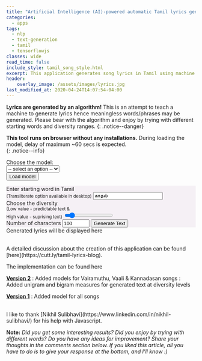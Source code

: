 ```yaml
---
title: "Artificial Intelligence (AI)-powered automatic Tamil lyrics generator"
categories:
  - apps
tags:
  - nlp
  - text-generation
  - tamil
  - tensorflowjs
classes: wide
read_time: false
include_style: tamil_song_style.html
excerpt: This application generates song lyrics in Tamil using machine learning model trained on 4142 Tamil songs.
header:
    overlay_image: /assets/images/lyrics.jpg
last_modified_at: 2020-04-24T14:07:54-04:00
---
```


**Lyrics are generated by an algorithm!** This is an attempt to teach a machine to generate lyrics hence meaningless words/phrases may be generated.
Please bear with the algorithm and enjoy by trying with different starting words and diversity ranges.
{: .notice--danger}

**This tool runs on browser without any installations.** During loading the model, delay of maximum ~60 secs is expected.  
{: .notice--info}



<div class="row">
    <div class="column side">
        <label for="cars">Choose the model:</label>
    </div>
    <div class="column side">
        <select required id="modelChoice">
            <option hidden disabled selected value> -- select an option -- </option>
            <option value="allSongs">All songs</option>
            <option value="vairamuthu">Vairamuthu songs</option>
            <option value="vaali">Vaali songs</option>
            <option value="kannadasan">Kannadasan songs</option>
        </select>
    </div>
    <div class="column side">
        <button class="btn btn--info" id="loadModelButt">Load model</button>
    </div>
    <div class="column side"><p id="modelLoadingOutput"></p></div>
</div>
<div class="row" >
  <div class="column side" style="background-color:#f5f0f5">
    <div>
        Enter starting word in Tamil <br> <small class="subMessages">(Transliterate option available in desktop)</small> 
        <!--<small id="transliterationInfo">(Type in english and give a space)</small>-->
        <input type="text" id="startText" value="காதல் " required><small id="valError" class="errorMsg"></small>
    </div>
    <div>
        Choose the diversity <span id="diversityValue"></span> <br>
        <small class="subMessages">(Low value - predictable text & <br> High value - suprising text)</small>
        <input type="range" id="diversitySlider" class="form-control-range" min="0.1" max="1" step="0.1" value="0.2">
    </div>
    <label for="quantity">Number of characters</label>
    <input type="number" id="quantity" name="quantity" min="50" max="5000" value="100">
    <button class="btn btn--info" id="genTextBut">Generate Text</button>
  </div>
  <div class="column middle output" >
    <div class="outputHeader">Generated lyrics will be displayed here</div>
    <p id="output"> </p>
  </div>
</div>
<script src="https://cdn.jsdelivr.net/npm/@tensorflow/tfjs@1.5.2/dist/tf.min.js"></script>
<script src="/assets/models/char_idx_converter.js"></script>
<script type="text/javascript" src="https://www.google.com/jsapi"></script>
<script src="/assets/js/util.js"></script>
<script>
    try{
        // Load the Google Transliterate API
        google.load("elements", "1", {
            packages: "transliteration"
        });
        function onLoad() {
            var options = {
                sourceLanguage:
                google.elements.transliteration.LanguageCode.ENGLISH,
                destinationLanguage:
                [google.elements.transliteration.LanguageCode.TAMIL],
                transliterationEnabled: true
            };
            // Create an instance on TransliterationControl with the required
            // options.
            var control =
                new google.elements.transliteration.TransliterationControl(options);
                // Enable transliteration in the textbox with id
                // 'transliterateTextarea'.
                control.makeTransliteratable(['startText']);
        }
        google.setOnLoadCallback(onLoad);        
    }
    catch(err){
        console.log(err)
        var element = document.getElementById("transliterationInfo");
                    element.parentNode.removeChild(element);
    }
</script>
<script>
    document.addEventListener("DOMContentLoaded", function(){
        document.getElementById('genTextBut')
                			.addEventListener('click', generateLyrics);
        document.getElementById('loadModelButt')
                			.addEventListener('click', loadModel);        
    });
    var slider = document.getElementById("diversitySlider");
    var output = document.getElementById("diversityValue");
    output.innerHTML = slider.value;
    slider.oninput = function() {
      output.innerHTML = this.value;
    }
    function setStatusMessage(msg, id) {
        document.getElementById(id).innerHTML = "<small>"+msg+"</small>";
    }
    function sleep(milliseconds) {
        var start = Date.now();
        while ((Date.now() - start) < milliseconds);
    }
    
</script>

<br>
A detailed discussion about the creation of this application can be found [here](https://cutt.ly/tamil-lyrics-blog).

The implementation can be found here

**[Version 2](https://cutt.ly/lyric-gen-git-v2)**
:   Added models for Vairamuthu, Vaali & Kannadasan songs
:   Added unigram and bigram measures for generated text at diversity levels

**[Version 1](https://cutt.ly/1t7RMno)**
:   Added model for all songs 
 

<br>
I like to thank [Nikhil Sulibhavi](https://www.linkedin.com/in/nikhil-sulibhavi/) for his help with Javascript.


**Note:** *Did you get some interesting results? Did you enjoy by trying with different words? Do you have any ideas for improvement? Share your thoughts in the comments section below. If you liked this article, all you have to do is to give your response at the bottom, and I’ll know :)*